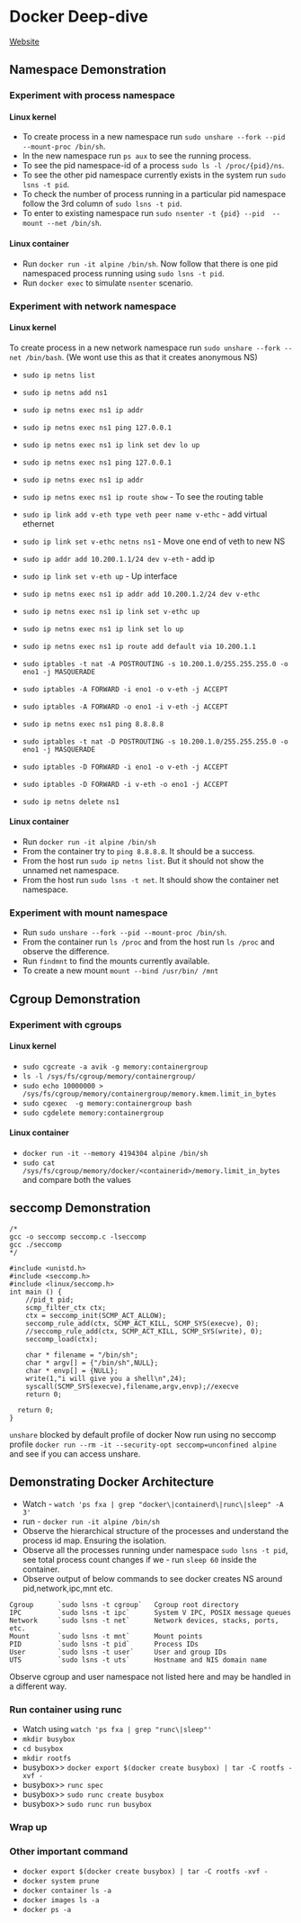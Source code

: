 # Docker Deep-dive

[Website](https://avikjis27.github.io/DockerSession/)

## Namespace Demonstration

### Experiment with process namespace

#### Linux kernel
- To create process in a new namespace run `sudo unshare --fork --pid --mount-proc /bin/sh`.
- In the new namespace run `ps aux` to see the running process. 
- To see the pid namespace-id of a process `sudo ls -l /proc/{pid}/ns`.
- To see the other pid namespace currently exists in the system run `sudo lsns -t pid`. 
- To check the number of process running in a particular pid namespace follow the 3rd column of `sudo lsns -t pid`.
- To enter to existing namespace run `sudo nsenter -t {pid} --pid  --mount --net /bin/sh`.

#### Linux container
- Run `docker run -it alpine /bin/sh`. Now follow that there is one pid namespaced process running using `sudo lsns -t pid`.
- Run `docker exec` to simulate `nsenter` scenario.

### Experiment with network namespace

#### Linux kernel

To create process in a new network namespace run `sudo unshare --fork --net /bin/bash`. (We wont use this as that it creates anonymous NS)

- `sudo ip netns list`
- `sudo ip netns add ns1`
- `sudo ip netns exec ns1 ip addr`
- `sudo ip netns exec ns1 ping 127.0.0.1`
- `sudo ip netns exec ns1 ip link set dev lo up`
- `sudo ip netns exec ns1 ping 127.0.0.1`
- `sudo ip netns exec ns1 ip addr`
- `sudo ip netns exec ns1 ip route show` - To see the routing table
- `sudo ip link add v-eth type veth peer name v-ethc` - add virtual ethernet
- `sudo ip link set v-ethc netns ns1` - Move one end of veth to new NS
- `sudo ip addr add 10.200.1.1/24 dev v-eth` - add ip
- `sudo ip link set v-eth up` - Up interface
- `sudo ip netns exec ns1 ip addr add 10.200.1.2/24 dev v-ethc`
- `sudo ip netns exec ns1 ip link set v-ethc up`               
- `sudo ip netns exec ns1 ip link set lo up`
- `sudo ip netns exec ns1 ip route add default via 10.200.1.1`
- `sudo iptables -t nat -A POSTROUTING -s 10.200.1.0/255.255.255.0 -o eno1 -j MASQUERADE`
- `sudo iptables -A FORWARD -i eno1 -o v-eth -j ACCEPT`
- `sudo iptables -A FORWARD -o eno1 -i v-eth -j ACCEPT`
- `sudo ip netns exec ns1 ping 8.8.8.8`

- `sudo iptables -t nat -D POSTROUTING -s 10.200.1.0/255.255.255.0 -o eno1 -j MASQUERADE`
- `sudo iptables -D FORWARD -i eno1 -o v-eth -j ACCEPT`
- `sudo iptables -D FORWARD -i v-eth -o eno1 -j ACCEPT`
- `sudo ip netns delete ns1`

#### Linux container
- Run `docker run -it alpine /bin/sh`
- From the container try to `ping 8.8.8.8`. It should be a success.
- From the host run `sudo ip netns list`. But it should not show the unnamed net namespace.
- From the host run `sudo lsns -t net`. It should show the container net namespace.


### Experiment with mount namespace
- Run `sudo unshare --fork --pid --mount-proc /bin/sh`.
- From the container run `ls /proc` and from the host run `ls /proc` and observe the difference.
- Run `findmnt` to find the mounts currently available.
- To create a new mount `mount --bind /usr/bin/ /mnt`

## Cgroup Demonstration

### Experiment with cgroups

#### Linux kernel

- `sudo cgcreate -a avik -g memory:containergroup`
- `ls -l /sys/fs/cgroup/memory/containergroup/`
- `sudo echo 10000000 >  /sys/fs/cgroup/memory/containergroup/memory.kmem.limit_in_bytes`
- `sudo cgexec  -g memory:containergroup bash`
- `sudo cgdelete memory:containergroup`

#### Linux container
- `docker run -it --memory 4194304 alpine /bin/sh`
- `sudo cat  /sys/fs/cgroup/memory/docker/<containerid>/memory.limit_in_bytes` and compare both the values


## seccomp Demonstration
```
/*
gcc -o seccomp seccomp.c -lseccomp
gcc ./seccomp
*/

#include <unistd.h>
#include <seccomp.h>
#include <linux/seccomp.h>
int main () {
  	//pid_t pid;
  	scmp_filter_ctx ctx;
	ctx = seccomp_init(SCMP_ACT_ALLOW);
	seccomp_rule_add(ctx, SCMP_ACT_KILL, SCMP_SYS(execve), 0);
	//seccomp_rule_add(ctx, SCMP_ACT_KILL, SCMP_SYS(write), 0);
	seccomp_load(ctx);
	
	char * filename = "/bin/sh";
	char * argv[] = {"/bin/sh",NULL};
	char * envp[] = {NULL};
	write(1,"i will give you a shell\n",24);
	syscall(SCMP_SYS(execve),filename,argv,envp);//execve
	return 0;
 
  return 0;
}

```

`unshare` blocked by default profile of docker
Now run using no seccomp profile `docker run --rm -it --security-opt seccomp=unconfined alpine` and see if you can access unshare.




## Demonstrating Docker Architecture
- Watch - `watch 'ps fxa | grep "docker\|containerd\|runc\|sleep" -A 3'`
- run - `docker run -it alpine /bin/sh`
- Observe the hierarchical structure of the processes and understand the process id map. Ensuring the isolation.
- Observe all the processes running under namespace `sudo lsns -t pid`, see total process count changes if we - run `sleep 60` inside the container.
- Observe output of below commands to see docker creates NS around pid,network,ipc,mnt etc.
```
Cgroup      `sudo lsns -t cgroup`   Cgroup root directory                 
IPC         `sudo lsns -t ipc`      System V IPC, POSIX message queues
Network     `sudo lsns -t net`      Network devices, stacks, ports, etc.
Mount       `sudo lsns -t mnt`      Mount points
PID         `sudo lsns -t pid`      Process IDs
User        `sudo lsns -t user`     User and group IDs
UTS         `sudo lsns -t uts`      Hostname and NIS domain name
```
Observe cgroup and user namespace not listed here and may be handled in a different way.

### Run container using runc
- Watch using `watch 'ps fxa | grep "runc\|sleep"'`
- `mkdir busybox`
- `cd busybox`
- `mkdir rootfs`
- busybox>> `docker export $(docker create busybox) | tar -C rootfs -xvf -`
- busybox>> `runc spec`
- busybox>> `sudo runc create busybox`
- busybox>> `sudo runc run busybox`


### Wrap up




### Other important command
- `docker export $(docker create busybox) | tar -C rootfs -xvf -`
- `docker system prune`
- `docker container ls -a`
- `docker images ls -a`
- `docker ps -a`

